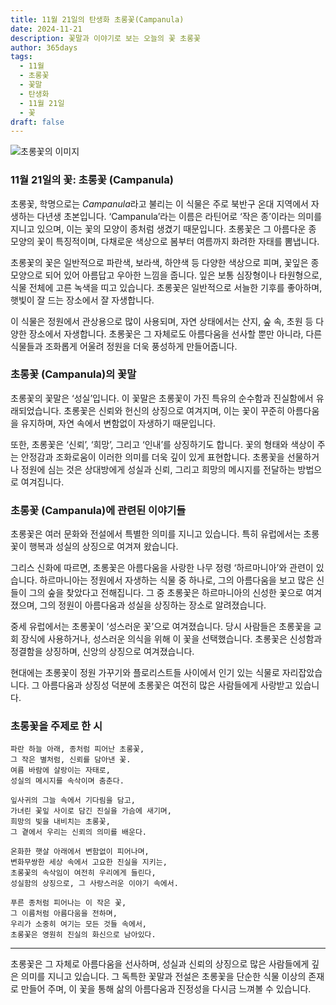 ```yaml
---
title: 11월 21일의 탄생화 초롱꽃(Campanula)
date: 2024-11-21
description: 꽃말과 이야기로 보는 오늘의 꽃 초롱꽃
author: 365days
tags:
  - 11월
  - 초롱꽃
  - 꽃말
  - 탄생화
  - 11월 21일
  - 꽃
draft: false
---
```



![초롱꽃의 이미지](https://cdn.pixabay.com/photo/2020/03/04/02/40/nature-4900321_1280.jpg#center)


### 11월 21일의 꽃: 초롱꽃 (Campanula)

초롱꽃, 학명으로는 *Campanula*라고 불리는 이 식물은 주로 북반구 온대 지역에서 자생하는 다년생 초본입니다. ‘Campanula’라는 이름은 라틴어로 ‘작은 종’이라는 의미를 지니고 있으며, 이는 꽃의 모양이 종처럼 생겼기 때문입니다. 초롱꽃은 그 아름다운 종 모양의 꽃이 특징적이며, 다채로운 색상으로 봄부터 여름까지 화려한 자태를 뽐냅니다.

초롱꽃의 꽃은 일반적으로 파란색, 보라색, 하얀색 등 다양한 색상으로 피며, 꽃잎은 종 모양으로 되어 있어 아름답고 우아한 느낌을 줍니다. 잎은 보통 심장형이나 타원형으로, 식물 전체에 고른 녹색을 띠고 있습니다. 초롱꽃은 일반적으로 서늘한 기후를 좋아하며, 햇빛이 잘 드는 장소에서 잘 자생합니다.

이 식물은 정원에서 관상용으로 많이 사용되며, 자연 상태에서는 산지, 숲 속, 초원 등 다양한 장소에서 자생합니다. 초롱꽃은 그 자체로도 아름다움을 선사할 뿐만 아니라, 다른 식물들과 조화롭게 어울려 정원을 더욱 풍성하게 만들어줍니다.

### 초롱꽃 (Campanula)의 꽃말

초롱꽃의 꽃말은 ‘성실’입니다. 이 꽃말은 초롱꽃이 가진 특유의 순수함과 진실함에서 유래되었습니다. 초롱꽃은 신뢰와 헌신의 상징으로 여겨지며, 이는 꽃이 꾸준히 아름다움을 유지하며, 자연 속에서 변함없이 자생하기 때문입니다. 

또한, 초롱꽃은 ‘신뢰’, ‘희망’, 그리고 ‘인내’를 상징하기도 합니다. 꽃의 형태와 색상이 주는 안정감과 조화로움이 이러한 의미를 더욱 깊이 있게 표현합니다. 초롱꽃을 선물하거나 정원에 심는 것은 상대방에게 성실과 신뢰, 그리고 희망의 메시지를 전달하는 방법으로 여겨집니다.

### 초롱꽃 (Campanula)에 관련된 이야기들

초롱꽃은 여러 문화와 전설에서 특별한 의미를 지니고 있습니다. 특히 유럽에서는 초롱꽃이 행복과 성실의 상징으로 여겨져 왔습니다. 

그리스 신화에 따르면, 초롱꽃은 아름다움을 사랑한 나무 정령 ‘하르마니아’와 관련이 있습니다. 하르마니아는 정원에서 자생하는 식물 중 하나로, 그의 아름다움을 보고 많은 신들이 그의 숲을 찾았다고 전해집니다. 그 중 초롱꽃은 하르마니아의 신성한 꽃으로 여겨졌으며, 그의 정원이 아름다움과 성실을 상징하는 장소로 알려졌습니다.

중세 유럽에서는 초롱꽃이 ‘성스러운 꽃’으로 여겨졌습니다. 당시 사람들은 초롱꽃을 교회 장식에 사용하거나, 성스러운 의식을 위해 이 꽃을 선택했습니다. 초롱꽃은 신성함과 정결함을 상징하며, 신앙의 상징으로 여겨졌습니다.

현대에는 초롱꽃이 정원 가꾸기와 플로리스트들 사이에서 인기 있는 식물로 자리잡았습니다. 그 아름다움과 상징성 덕분에 초롱꽃은 여전히 많은 사람들에게 사랑받고 있습니다.

### 초롱꽃을 주제로 한 시

	파란 하늘 아래, 종처럼 피어난 초롱꽃,
	그 작은 별처럼, 신뢰를 담아낸 꽃.
	여름 바람에 살랑이는 자태로,
	성실의 메시지를 속삭이며 춤춘다.
	
	잎사귀의 그늘 속에서 기다림을 담고,
	가녀린 꽃잎 사이로 담긴 진실을 가슴에 새기며,
	희망의 빛을 내비치는 초롱꽃,
	그 곁에서 우리는 신뢰의 의미를 배운다.
	
	온화한 햇살 아래에서 변함없이 피어나며,
	변화무쌍한 세상 속에서 고요한 진실을 지키는,
	초롱꽃의 속삭임이 여전히 우리에게 들린다,
	성실함의 상징으로, 그 사랑스러운 이야기 속에서.
	
	푸른 종처럼 피어나는 이 작은 꽃,
	그 이름처럼 아름다움을 전하며,
	우리가 소중히 여기는 모든 것들 속에서,
	초롱꽃은 영원히 진실의 화신으로 남아있다.

---

초롱꽃은 그 자체로 아름다움을 선사하며, 성실과 신뢰의 상징으로 많은 사람들에게 깊은 의미를 지니고 있습니다. 그 독특한 꽃말과 전설은 초롱꽃을 단순한 식물 이상의 존재로 만들어 주며, 이 꽃을 통해 삶의 아름다움과 진정성을 다시금 느껴볼 수 있습니다.
